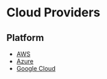 # Cloud Providers

## Platform

- [AWS](/aws/README.md.md)
- [Azure](/azure/README.md.md)
- [Google Cloud](/google-cloud/README.md)
